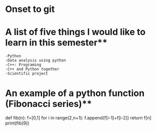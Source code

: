 # Onset to git
# A list of five things I would like to learn in this semester**
```
-Python 
-Data analysis using python
-C++: Programing
-C++ and Python together
-Scientific project

```
# An example of a python function (Fibonacci series)**
def fib(n): 
    f=[0,1]
    for i in range(2,n+1):
        f.append(f[i-1]+f[i-2])
    return f[n]
print(fib(9))

